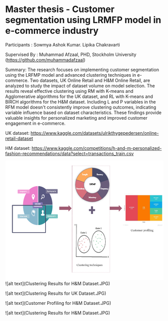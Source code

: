 # Master thesis - Customer segmentation using LRMFP model in e-commerce industry

Participants : Sowmya Ashok Kumar. Lipika Chakravarti

Supervised By : Muhammad Afzaal, PHD, Stockholm University (https://github.com/muhammadafzaal)

Summary:
The research focuses on implementing customer segmentation using the LRFMP model and advanced clustering techniques in e-commerce. Two datasets, UK Online Retail and H&M Online Retail, are analyzed to study the impact of dataset volume on model selection. The results reveal effective clustering using RM with K-means and Agglomerative algorithms for the UK dataset, and RL with K-means and BIRCH algorithms for the H&M dataset. Including L and P variables in the RFM model doesn't consistently improve clustering outcomes, indicating variable influence based on dataset characteristics. These findings provide valuable insights for personalized marketing and improved customer engagement in e-commerce.


 UK dataset: https://www.kaggle.com/datasets/ulrikthygepedersen/online-retail-dataset
 
 HM dataset: https://www.kaggle.com/competitions/h-and-m-personalized-fashion-recommendations/data?select=transactions_train.csv
 
 ![alt text](Capture.PNG)
 ![alt text](Clustering Results for H&M Dataset.JPG)
 
 ![alt text](Clustering Results for UK Dataset.JPG)
 
 ![alt text](Customer Profiling for H&M Dataset.JPG)
 
 ![alt text](Clustering Results for H&M Dataset.JPG)
 


